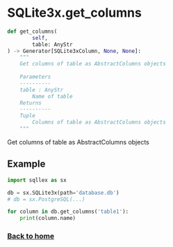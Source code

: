 # SQLite3x.get_columns

```python
def get_columns(
        self,
        table: AnyStr
) -> Generator[SQLite3xColumn, None, None]:
    """
    Get columns of table as AbstractColumns objects
    
    Parameters
    ----------
    table : AnyStr
        Name of table
    Returns
    ----------
    Tuple
        Columns of table as AbstractColumns objects
    """
```

Get columns of table as AbstractColumns objects


## Example

```python
import sqllex as sx

db = sx.SQLite3x(path='database.db')
# db = sx.PostgreSQL(...)

for column in db.get_columns('table1'):
    print(column.name)
```


### [Back to home](README.md)